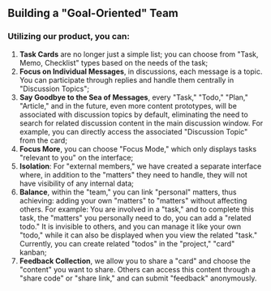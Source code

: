 ## Building a "Goal-Oriented" Team
### Utilizing our product, you can:
1. **Task Cards** are no longer just a simple list; you can choose from "Task, Memo, Checklist" types based on the needs of the task;
2. **Focus on Individual Messages**, in discussions, each message is a topic. You can participate through replies and handle them centrally in "Discussion Topics";
3. **Say Goodbye to the Sea of Messages**, every "Task," "Todo," "Plan," "Article," and in the future, even more content prototypes, will be associated with discussion topics by default, eliminating the need to search for related discussion content in the main discussion window. For example, you can directly access the associated "Discussion Topic" from the card;
4. **Focus More**, you can choose "Focus Mode," which only displays tasks "relevant to you" on the interface;
5. **Isolation**: For "external members," we have created a separate interface where, in addition to the "matters" they need to handle, they will not have visibility of any internal data;
6. **Balance**, within the "team," you can link "personal" matters, thus achieving: adding your own "matters" to "matters" without affecting others. For example: You are involved in a "task," and to complete this task, the "matters" you personally need to do, you can add a "related todo." It is invisible to others, and you can manage it like your own "todo," while it can also be displayed when you view the related "task." Currently, you can create related "todos" in the "project," "card" kanban;
7. **Feedback Collection**, we allow you to share a "card" and choose the "content" you want to share. Others can access this content through a "share code" or "share link," and can submit "feedback" anonymously.
